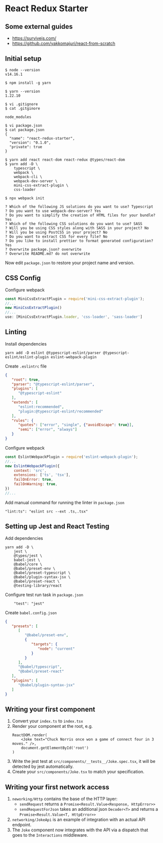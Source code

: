 # React Redux Starter

## Some external guides

* https://survivejs.com/
* https://github.com/yakkomajuri/react-from-scratch

## Initial setup

```
$ node --version
v14.16.1

$ npm install -g yarn

$ yarn --version
1.22.10

$ vi .gitignore
$ cat .gitginore

node_modules

$ vi package.json
$ cat package.json
{
  "name": "react-redux-starter",
  "version": "0.1.0",
  "private": true
}

$ yarn add react react-dom react-redux @types/react-dom
$ yarn add -D \
    typescript \
    webpack \
    webpack-cli \
    webpack-dev-server \
    mini-css-extract-plugin \
    css-loader

$ npx webpack init

? Which of the following JS solutions do you want to use? Typescript
? Do you want to use webpack-dev-server? Yes
? Do you want to simplify the creation of HTML files for your bundle? Yes
? Which of the following CSS solutions do you want to use? SASS
? Will you be using CSS styles along with SASS in your project? No
? Will you be using PostCSS in your project? No
? Do you want to extract CSS for every file? No
? Do you like to install prettier to format generated configuration? Yes
? Overwrite package.json? overwrite
? Overwrite README.md? do not overwrite
```

Now edit `package.json` to restore your project name and version.

## CSS Config

Configure webpack

```js
const MiniCssExtractPlugin = require('mini-css-extract-plugin');
//...
new MiniCssExtractPlugin()
//...
use: [MiniCssExtractPlugin.loader, 'css-loader', 'sass-loader']
```

## Linting

Install dependencies

```
yarn add -D eslint @typescript-eslint/parser @typescript-eslint/eslint-plugin eslint-webpack-plugin
```

Create `.eslintrc` file

```json
{
   "root": true,
   "parser": "@typescript-eslint/parser",
   "plugins": [
      "@typescript-eslint"
   ],
   "extends": [
      "eslint:recommended",
      "plugin:@typescript-eslint/recommended"
   ],
   "rules": {
      "quotes": ["error", "single", {"avoidEscape": true}],
      "semi": ["error", "always"]
   }
}
```

Configure webpack

```js
const EslintWebpackPlugin = require('eslint-webpack-plugin');
//...
new EslintWebpackPlugin({
    context: 'src',
    extensions: ['ts', 'tsx'],
    failOnError: true,
    failOnWarning: true,
})
//...
```

Add manual command for running the linter in `package.json`

```
"lint:ts": "eslint src --ext .ts,.tsx"
```

## Setting up Jest and React Testing

Add dependencies

```
yarn add -D \
    jest \
    @types/jest \
    babel-jest \
    @babel/core \
    @babel/preset-env \
    @babel/preset-typescript \
    @babel/plugin-syntax-jsx \
    @babel/preset-react \
    @testing-library/react
```

Configure test run task in `package.json`

```
    "test": "jest"
```

Create `babel.config.json`

```json
{
   "presets": [
      [
         "@babel/preset-env",
         {
            "targets": {
               "node": "current"
            }
         }
      ],
      "@babel/typescript",
      "@babel/preset-react"
   ],
   "plugins": [
      "@babel/plugin-syntax-jsx"
   ]
}
```

## Writing your first component

1. Convert your `index.ts` to `index.tsx`
1. Render your component at the root, e.g.
   ```
   ReactDOM.render(
       <Joke text="Chuck Norris once won a game of connect four in 3 moves." />,
       document.getElementById('root')
   )
   ```
1. Write the jest test at `src/components/__tests__/Joke.spec.tsx`, it will be detected by jest automatically.
1. Create your `src/components/Joke.tsx` to match your specification.

## Writing your first network access

1. `neworking/Http` contains the base of the HTTP layer:
   * `sendRequest` returns a `Promise<Result.Value<Response, HttpError>>`
   * `sendRequestForJson` takes an additional json `Decoder<T>` and returns a `Promise<Result.Value<T, HttpError>>`
1. `networking/JokeApi` is an example of integration with an actual API endpoint.
1. The `Joke` component now integrates with the API via a dispatch that goes to the `Interactions` middleware.
